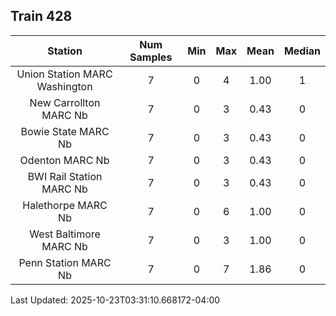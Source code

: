 ## Train 428

| Station | Num Samples | Min | Max | Mean | Median |
| :-----: | :---------: | :-: | :-: | :--: | :----: |
| Union Station MARC Washington | 7 | 0 | 4 | 1.00 | 1 |
| New Carrollton MARC Nb | 7 | 0 | 3 | 0.43 | 0 |
| Bowie State MARC Nb | 7 | 0 | 3 | 0.43 | 0 |
| Odenton MARC Nb | 7 | 0 | 3 | 0.43 | 0 |
| BWI Rail Station MARC Nb | 7 | 0 | 3 | 0.43 | 0 |
| Halethorpe MARC Nb | 7 | 0 | 6 | 1.00 | 0 |
| West Baltimore MARC Nb | 7 | 0 | 3 | 1.00 | 0 |
| Penn Station MARC Nb | 7 | 0 | 7 | 1.86 | 0 |


Last Updated: 2025-10-23T03:31:10.668172-04:00